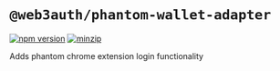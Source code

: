 # `@web3auth/phantom-wallet-adapter`

[![npm version](https://img.shields.io/npm/v/@web3auth/phantom-adapter/latest.svg)](https://www.npmjs.com/package/@web3auth/phantom-adapter/v/latest)
[![minzip](https://img.shields.io/bundlephobia/minzip/@web3auth/phantom-adapter/latest.svg)](https://bundlephobia.com/result?p=@web3auth/phantom-adapter@latest)

Adds phantom chrome extension login functionality

